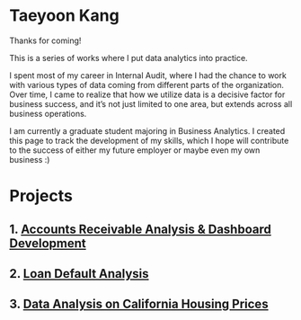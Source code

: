 # Taeyoon Kang

Thanks for coming!

This is a series of works where I put data analytics into practice. 

I spent most of my career in Internal Audit, where I had the chance to work with various types of data coming from different parts of the organization. Over time, I came to realize that how we utilize data is a decisive factor for business success, and it’s not just limited to one area, but extends across all business operations.

I am currently a graduate student majoring in Business Analytics. I created this page to track the development of my skills, which I hope will contribute to the success of either my future employer or maybe even my own business :)





# Projects
## 1. [Accounts Receivable Analysis & Dashboard Development](https://tykang0514.github.io/WorkNotes/AR/report/AR)
## 2. [Loan Default Analysis](https://tykang0514.github.io/WorkNotes/loanDefault/report/report)
## 3. [Data Analysis on California Housing Prices](https://tykang0514.github.io/WorkNotes/caliH/report/report)

